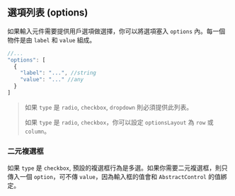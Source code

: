 ## 選項列表 (options)

如果輸入元件需要提供用戶選項做選擇，你可以將選項塞入 `options` 內。每一個物件是由 `label` 和 `value` 組成。

```javascript
//...
"options": [
  {
    "label": "...", //string
    "value": "..." //any
  }
]
```

> 如果 `type` 是 `radio`, `checkbox`, `dropdown` 則必須提供此列表。
>
> 如果 `type` 是 `radio`, `checkbox`，你可以設定 `optionsLayout` 為 `row` 或 `column`。

### 二元複選框

如果 `type` 是 `checkbox`, 預設的複選框行為是多選。如果你需要二元複選框，則只傳入一個 `option`，可不傳 `value`，因為輸入框的值會和 `AbstractControl` 的值綁定。
